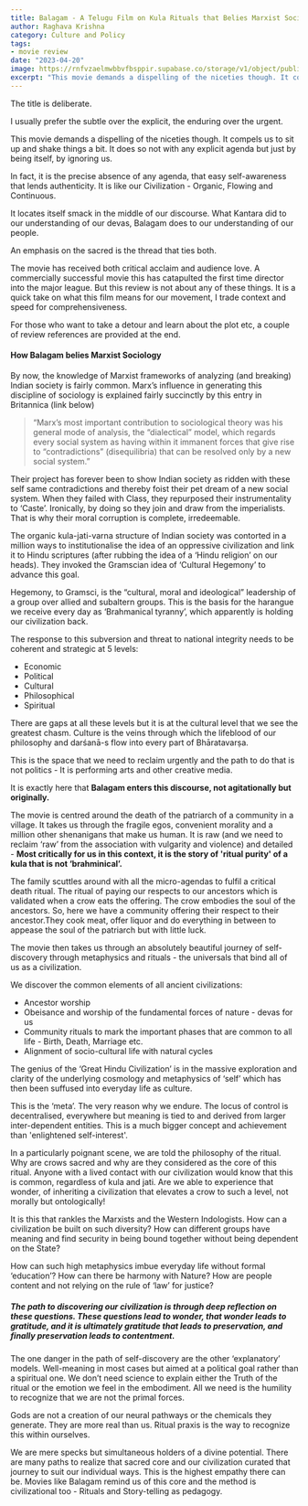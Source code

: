 ```yaml
---
title: Balagam - A Telugu Film on Kula Rituals that Belies Marxist Sociology - and no, it is not Scientific Hindutva or Hindutva as Modernity either
author: Raghava Krishna
category: Culture and Policy
tags:
- movie review
date: "2023-04-20"
image: https://rnfvzaelmwbbvfbsppir.supabase.co/storage/v1/object/public/brhatwebsite/05dhiti/balagam.webp
excerpt: "This movie demands a dispelling of the niceties though. It compels us to sit up and shake things a bit. It does so not with any explicit agenda but just by being itself, by ignoring us. In fact, it is the precise absence of any agenda, that easy self-awareness that lends authenticity. It is like our Civilization - Organic, Flowing and Continuous."
---
```


The title is deliberate. 

I usually prefer the subtle over the explicit, the enduring over the urgent. 

This movie demands a dispelling of the niceties though. It compels us to sit up and shake things a bit. It does so not with any explicit agenda but just by being itself, by ignoring us.

In fact, it is the precise absence of any agenda, that easy self-awareness that lends authenticity. It is like our Civilization - Organic, Flowing and Continuous.

It locates itself smack in the middle of our discourse. What Kantara did to our understanding of our devas, Balagam does to our understanding of our people. 

An emphasis on the sacred is the thread that ties both.

The movie has received both critical acclaim and audience love. A commercially successful movie this has catapulted the first time director into the major league. But this review is not about any of these things. It is a quick take on what this film means for our movement, I trade context and speed for comprehensiveness.

For those who want to take a detour and learn about the plot etc,  a couple of review references are provided at the end. 

#### How Balagam belies Marxist Sociology
 
By now, the knowledge of Marxist frameworks of analyzing (and breaking) Indian society is fairly common.  Marx’s influence in generating this discipline of sociology is explained  fairly succinctly by this entry in Britannica (link below)

> “Marx’s most important contribution to sociological theory was his general mode of analysis, the “dialectical” model, which regards every social system as having within it immanent forces that give rise to “contradictions” (disequilibria) that can be resolved only by a new social system.”

Their project has forever been to show Indian society as ridden with these self same contradictions and thereby foist their pet dream of a new social system. When they failed with Class, they repurposed their instrumentality to ‘Caste’. Ironically, by doing so they join and draw from the imperialists. That is why their moral corruption is complete, irredeemable.

The organic kula-jati-varna structure of Indian society was contorted in a million ways to institutionalise the idea of an oppressive civilization and link it to Hindu scriptures (after rubbing the idea of a ‘Hindu religion’ on our heads). They invoked the Gramscian idea of ‘Cultural Hegemony’ to advance this goal.

Hegemony, to Gramsci, is the “cultural, moral and ideological” leadership of a group over allied and subaltern groups. This is the basis for the harangue we receive every day as ‘Brahmanical tyranny’, which apparently is holding our civilization back.

The response to this subversion and threat to national integrity needs to be coherent and strategic at 5 levels:

- Economic
- Political
- Cultural
- Philosophical
- Spiritual

There are gaps at all these levels but it is at the cultural level that we see the greatest chasm. Culture is the veins through which the lifeblood of our philosophy and darśanā-s flow into every part of Bhāratavarṣa. 

This is the space that we need to reclaim urgently and the path to do that is not politics - It is performing arts and other creative media.

It is exactly here that **Balagam enters this discourse, not agitationally but originally.**

The movie is centred around the death of the patriarch of a community in a village. It takes us through the fragile egos, convenient morality and a million other shenanigans that make us human. It is raw (and we need to reclaim ‘raw’ from the association with vulgarity and violence) and detailed - **Most critically for us in this context, it is the story of 'ritual purity' of a kula that is not ‘brahminical’.**

The family scuttles around with all the micro-agendas to fulfil a critical death ritual. The ritual of paying our respects to our ancestors which is validated when a crow eats the offering. The crow embodies the soul of the ancestors. So, here we have a community offering their respect to their ancestor.They cook meat, offer liquor and do everything in between to appease the soul of the patriarch but with little luck. 

The movie then takes us through an absolutely beautiful journey of self-discovery through metaphysics and rituals - the universals that bind all of us as a civilization.

We discover the common elements of all ancient civilizations:

- Ancestor worship
- Obeisance and worship of the fundamental forces of nature - devas for us
- Community rituals to mark the important phases that are common to all life - Birth, Death, Marriage etc.
- Alignment of socio-cultural life with natural cycles

The genius of the ‘Great Hindu Civilization’ is in the massive exploration and clarity of the underlying cosmology and metaphysics of  ‘self’  which has then been suffused into everyday life as culture. 

This is the ‘meta’. The very reason why we endure. The locus of control is decentralised, everywhere but meaning is tied to and derived from larger inter-dependent entities. This is a much bigger concept and achievement than 'enlightened self-interest'.

In a particularly poignant scene, we are told the philosophy of the ritual. Why are crows sacred and why are they considered as the core of this ritual. Anyone with a lived contact with our civilization would know that this is common, regardless of kula and jati. Are we able to experience that wonder, of inheriting a civilization that elevates a crow to such a level, not morally but ontologically!

It is this that rankles the Marxists and the Western Indologists. How can a civilization be built on such diversity? How can different groups have meaning and find security in being bound together without being dependent  on the State?

How can such high metaphysics imbue everyday life without  formal ‘education’? How can there be harmony with Nature? How are people content and not relying on the rule of ‘law’ for justice?

##### The path to discovering our civilization is through deep reflection on these questions. These questions lead to wonder, that wonder leads to gratitude, and it is ultimately gratitude that leads to preservation, and finally preservation leads to contentment.

The one danger in the path of self-discovery are the other ‘explanatory’ models. Well-meaning in most cases but aimed at a political goal rather than a spiritual one. We don’t need science to explain either the Truth of the ritual or the emotion we feel in the embodiment. All we need is the humility to recognize that we are not the primal forces. 

Gods are not a creation of our neural pathways or the chemicals they generate. They are more real than us. Ritual praxis is the way to recognize this within ourselves.

We are mere specks but simultaneous holders of a divine potential. There are many paths to realize that sacred core and our civilization curated that journey to suit our individual ways. This is the highest empathy there can be. Movies like Balagam remind us of this core and the method is civilizational too - Rituals and Story-telling as pedagogy.


